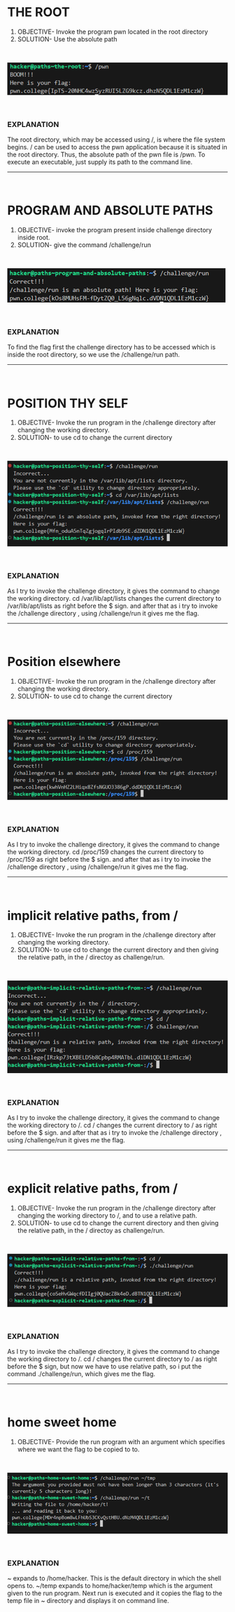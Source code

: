 # THE ROOT

1) OBJECTIVE- Invoke the program pwn located in the root directory
2) SOLUTION- Use the absolute path

&nbsp;

![command line screenshot!](snapshots/sc1.png)

&nbsp;

### EXPLANATION
The root directory, which may be accessed using /, is where the file system begins. / can be used to access the pwn application because it is situated in the root directory. Thus, the absolute path of the pwn file is /pwn. To execute an executable, just supply its path to the command line.

---
&nbsp;

# PROGRAM AND ABSOLUTE PATHS
1) OBJECTIVE- invoke the program present inside challenge directory inside root.
2) SOLUTION- give the command /challenge/run

&nbsp;

![](snapshots/sc2.png)

&nbsp;

### EXPLANATION
To find the flag first the challenge directory has to be accessed which is inside the root directory, so we use the /challenge/run path.

---
&nbsp;

# POSITION THY SELF
1) OBJECTIVE- Invoke the run program in the /challenge directory after changing the working directory.
2) SOLUTION- to use cd to change the current directory

&nbsp;

![](snapshots/sc3.png)

&nbsp;
### EXPLANATION
As I try to invoke the challenge directory, it gives the command to change the working directory. cd /var/lib/apt/lists changes the current directory to /var/lib/apt/lists as right before the $ sign. and after that as i try to invoke the /challenge directory , using /challenge/run it gives me the flag.

---
&nbsp;

# Position elsewhere
1) OBJECTIVE- Invoke the run program in the /challenge directory after changing the working directory.
2) SOLUTION- to use cd to change the current directory

&nbsp;

![](snapshots/sc4.png)

&nbsp;
### EXPLANATION
As I try to invoke the challenge directory, it gives the command to change the working directory. cd /proc/159 changes the current directory to /proc/159 as right before the $ sign. and after that as i try to invoke the /challenge directory , using /challenge/run it gives me the flag.

---
&nbsp;

# implicit relative paths, from /
1) OBJECTIVE- Invoke the run program in the /challenge directory after changing the working directory.
2) SOLUTION- to use cd to change the current directory
and then giving the relative path, in the / directoy as challenge/run.

&nbsp;

![](snapshots/sc5.png)

&nbsp;
### EXPLANATION
As I try to invoke the challenge directory, it gives the command to change the working directory to /. cd / changes the current directory to / as right before the $ sign. and after that as i try to invoke the /challenge directory , using /challenge/run it gives me the flag.

---
&nbsp;

# explicit relative paths, from /
1) OBJECTIVE- Invoke the run program in the /challenge directory after changing the working directory to /, and to use a relative path.
2) SOLUTION- to use cd to change the current directory
and then giving the relative path, in the / directoy as challenge/run.

&nbsp;

![](snapshots/sc6.png)

&nbsp;
### EXPLANATION
As I try to invoke the challenge directory, it gives the command to change the working directory to /.  cd / changes the current directory to / as right before the $ sign, but now we have to use relative path, so i put the command ./challenge/run, which gives me the flag. 


---
&nbsp;

# home sweet home
1) OBJECTIVE- Provide the run program with an argument which specifies where we want the flag to be copied to to.

&nbsp;

![](snapshots/sc8.png)

&nbsp;
### EXPLANATION
~ expands to /home/hacker. This is the default directory in which the shell opens to. ~/temp expands to home/hacker/temp which is the argument given to the run program. Next run is executed and it copies the flag to the temp file in ~ directory and displays it on command line. 